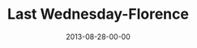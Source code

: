 ---
layout: message
category: message
series: "Go Forth"
title: "Last Wednesday-Florence"
date: 2013-08-28-00-00
message_id: 813
audio: "http://s3.amazonaws.com/crossroads-media/messages/audio/082813_flo_lw.mp3"
audio-duration: "33:13"
tag: 
 - terry-phillips
 - florence
 - crossroads-church
 - last-wednesday
explicit: false
---